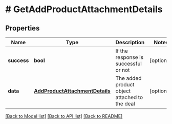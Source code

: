 # # GetAddProductAttachmentDetails

## Properties

Name | Type | Description | Notes
------------ | ------------- | ------------- | -------------
**success** | **bool** | If the response is successful or not | [optional]
**data** | [**AddProductAttachmentDetails**](AddProductAttachmentDetails.md) | The added product object attached to the deal | [optional]

[[Back to Model list]](../README.md#documentation-for-models) [[Back to API list]](../README.md#documentation-for-api-endpoints) [[Back to README]](../README.md)
